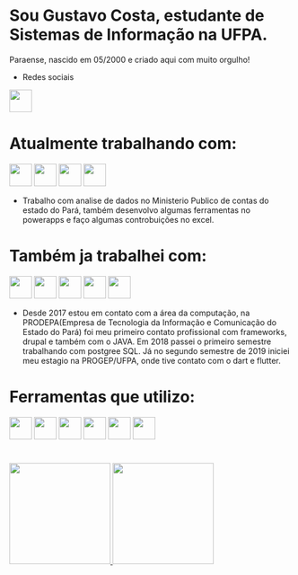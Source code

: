 # Sou Gustavo Costa, estudante de Sistemas de Informação na UFPA.
Paraense, nascido em 05/2000 e criado aqui com muito orgulho!



- Redes sociais

<a href="https://www.linkedin.com/in/gustavo-costa-b24788175/" target="_blank"><img src="https://cdn.jsdelivr.net/gh/devicons/devicon/icons/linkedin/linkedin-original.svg"  width="40" height="40"></a>
                    
# Atualmente trabalhando com:

<img src="https://cdn.jsdelivr.net/gh/devicons/devicon/icons/python/python-original.svg" width="40" height="40"/> <img src="https://cdn.jsdelivr.net/gh/devicons/devicon/icons/pandas/pandas-original.svg" width="40" height="40"/> <img src="https://cdn.jsdelivr.net/gh/devicons/devicon/icons/mysql/mysql-original-wordmark.svg" width="40" height="40"/>
<img src="https://cdn.jsdelivr.net/gh/devicons/devicon/icons/ruby/ruby-original.svg" width="40" height="40"/>

- Trabalho com analise de dados no Ministerio Publico de contas do estado do Pará, também desenvolvo algumas ferramentas no powerapps e faço algumas controbuições no excel.
                   
# Também ja trabalhei com:

<img src="https://cdn.jsdelivr.net/gh/devicons/devicon/icons/flutter/flutter-original.svg" width="40" height="40"/> <img src="https://cdn.jsdelivr.net/gh/devicons/devicon/icons/dart/dart-original.svg" width="40" height="40"/> <img src="https://cdn.jsdelivr.net/gh/devicons/devicon/icons/drupal/drupal-original.svg" width="40" height="40" />
<img src="https://cdn.jsdelivr.net/gh/devicons/devicon/icons/postgresql/postgresql-original-wordmark.svg" width="40" height="40"/> <img src="https://cdn.jsdelivr.net/gh/devicons/devicon/icons/java/java-original-wordmark.svg" width="40" height="40"/>
- Desde 2017 estou em contato com a área da computação, na PRODEPA(Empresa de Tecnologia da Informação e Comunicação do Estado do Pará) foi meu primeiro contato profissional com frameworks, drupal e também com o JAVA. Em 2018 passei o primeiro semestre trabalhando com postgree SQL. Já no segundo semestre de 2019 iniciei meu estagio na PROGEP/UFPA, onde tive contato com o dart e flutter.
 
# Ferramentas que utilizo:

<img src="https://cdn.jsdelivr.net/gh/devicons/devicon/icons/androidstudio/androidstudio-original.svg" width="40" height="40"/> <img src="https://cdn.jsdelivr.net/gh/devicons/devicon/icons/git/git-original.svg" width="40" height="40"/>  <img src="https://cdn.jsdelivr.net/gh/devicons/devicon/icons/windows8/windows8-original.svg" width="40" height="40"/>
<img src="https://cdn.jsdelivr.net/gh/devicons/devicon/icons/figma/figma-original.svg" width="40" height="40"/> <img src="https://cdn.jsdelivr.net/gh/devicons/devicon/icons/jupyter/jupyter-original.svg" width="40" height="40"/> <img src="https://cdn.jsdelivr.net/gh/devicons/devicon/icons/vscode/vscode-original.svg" width="40" height="40"/>

#
<div>

<a href="https://github.com/Gusttacosta">
<img height="180em" src="https://github-readme-stats.vercel.app/api/top-langs/?username=Gusttacosta&layout=compact&langs_count=7&theme=dracula"/>
<img height="180em" src="https://github-readme-stats.vercel.app/api?username=Gusttacosta&show_icons=true&theme=dracula&include_all_commits=true&count_private=true"/>
</div>
          
          
          


<!---
Gulagcosta/Gulagcosta is a ✨ special ✨ repository because its `README.md` (this file) appears on your GitHub profile.
You can click the Preview link to take a look at your changes.
--->
